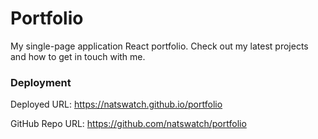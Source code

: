 # Portfolio

My single-page application React portfolio. Check out my latest projects and how to get in touch with me.


### Deployment

Deployed URL: https://natswatch.github.io/portfolio

GitHub Repo URL: https://github.com/natswatch/portfolio